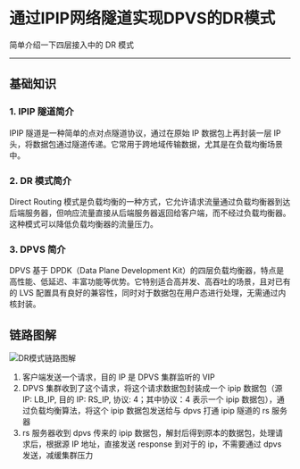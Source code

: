# 通过IPIP网络隧道实现DPVS的DR模式


简单介绍一下四层接入中的 DR 模式

<!--more-->

---

## 基础知识

### 1. IPIP 隧道简介

IPIP 隧道是一种简单的点对点隧道协议，通过在原始 IP 数据包上再封装一层 IP 头，将数据包通过隧道传递。它常用于跨地域传输数据，尤其是在负载均衡场景中。

### 2. DR 模式简介

Direct Routing 模式是负载均衡的一种方式，它允许请求流量通过负载均衡器到达后端服务器，但响应流量直接从后端服务器返回给客户端，而不经过负载均衡器。这种模式可以降低负载均衡器的流量压力。

### 3. DPVS 简介

DPVS 基于 DPDK（Data Plane Development Kit）的四层负载均衡器，特点是高性能、低延迟、丰富功能等优势。它特别适合高并发、高吞吐的场景，且对已有的 LVS 配置具有良好的兼容性，同时对于数据包在用户态进行处理，无需通过内核封装。

## 链路图解

![DR模式链路图解](https://picx-img.pjmcode.top/20250124/image-image.4jo7dhx5bj.webp)

1. 客户端发送一个请求，目的 IP 是 DPVS 集群监听的 VIP
2. DPVS 集群收到了这个请求，将这个请求数据包封装成一个 ipip 数据包（源 IP: LB_IP, 目的 IP: RS_IP, 协议: 4；其中协议：4 表示一个 ipip 数据包），通过负载均衡算法，将这个 ipip 数据包发送给与 dpvs 打通 ipip 隧道的 rs 服务器
3. rs 服务器收到 dpvs 传来的 ipip 数据包，解封后得到原本的数据包，处理请求后，根据源 IP 地址，直接发送 response 到对于的 ip，不需要通过 dpvs 发送，减缓集群压力

